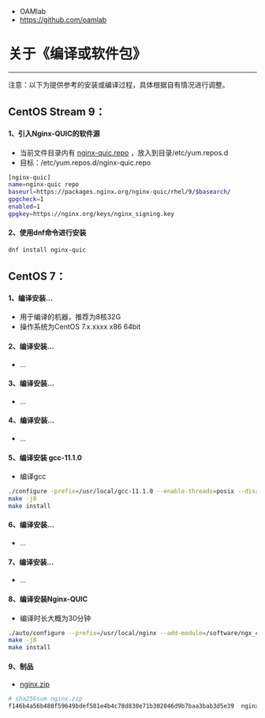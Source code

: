 - OAMlab
- https://github.com/oamlab

# 关于《编译或软件包》

- ----------------------------

注意：以下为提供参考的安装或编译过程，具体根据自有情况进行调整。

## CentOS Stream 9：

#### 1、引入Nginx-QUIC的软件源
- 当前文件目录内有 [nginx-quic.repo](./nginx-quic.repo) ，放入到目录/etc/yum.repos.d
- 目标：/etc/yum.repos.d/nginx-quic.repo

``` bash
[nginx-quic]
name=nginx-quic repo
baseurl=https://packages.nginx.org/nginx-quic/rhel/9/$basearch/
gpgcheck=1
enabled=1
gpgkey=https://nginx.org/keys/nginx_signing.key
```

#### 2、使用dnf命令进行安装

``` bash
dnf install nginx-quic
```

## CentOS 7：

#### 1、编译安装...
- 用于编译的机器，推荐为8核32G
- 操作系统为CentOS 7.x.xxxx x86 64bit

#### 2、编译安装...
- ...

#### 3、编译安装...
- ...

#### 4、编译安装...
- ...

#### 5、编译安装 gcc-11.1.0
- 编译gcc
``` bash
./configure -prefix=/usr/local/gcc-11.1.0 --enable-threads=posix --disable-checking --disable-multilib --enable-languages=c,c++ --with-gmp=/usr/local/gmp-6.1.0 --with-mpfr=/usr/local/mpfr-3.1.4 --with-mpc=/usr/local/mpc-1.0.3
make -j8
make install
```

#### 6、编译安装...
- ...

#### 7、编译安装...
- ...

#### 8、编译安装Nginx-QUIC
- 编译时长大概为30分钟

``` bash
./auto/configure --prefix=/usr/local/nginx --add-module=/software/ngx_cache_purge-2.3 --with-http_stub_status_module --with-http_addition_module  --with-http_ssl_module  --with-http_v2_module --with-http_v3_module --with-cc-opt="-I/software/boringssl/include" --with-ld-opt="-L/software/boringssl/build/ssl -L/software/boringssl/build/crypto"
make -j8
make install
```

#### 9、制品
- [nginx.zip](./nginx.zip)

``` bash
# sha256sum nginx.zip
f146b4a56b488f59649bdef581e4b4c78d830e71b302046d9b7baa3bab3d5e39  nginx.zip
```